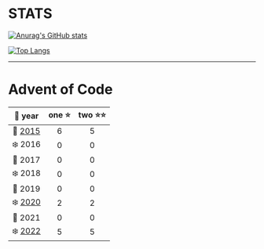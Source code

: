 # STATS
<!-- FIRST DESIGN -->
[![Anurag's GitHub stats](https://github-readme-stats.vercel.app/api?username=hckmtrx&count_private=true&show_icons=true&bg_color=0a0a0a&hide_border=true&title_color=36b38c&text_color=74c47e&icon_color=63a138&border_radius=8)](https://github.com/anuraghazra/github-readme-stats)

[![Top Langs](https://github-readme-stats.vercel.app/api/top-langs/?username=hckmtrx&bg_color=0a0a0a&hide_border=true&title_color=36b38c&text_color=9dc2a2&border_radius=8&layout=compact)](https://github.com/anuraghazra/github-readme-stats)

<!-- SECOND DESIGN
[![Anurag's GitHub stats](https://github-readme-stats.vercel.app/api?username=hckmtrx&count_private=true&show_icons=true&bg_color=0e0e26&hide_border=true&title_color=8a7400&text_color=8a7400&icon_color=dbb900&border_radius=8)](https://github.com/anuraghazra/github-readme-stats)

[![Top Langs](https://github-readme-stats.vercel.app/api/top-langs/?username=hckmtrx&bg_color=0e0e26&hide_border=true&title_color=8a7400&text_color=8a7400&border_radius=8&layout=compact)](https://github.com/anuraghazra/github-readme-stats)
-->
***
# Advent of Code
|🎄 year | one ⭐ | two ⭐⭐ |
|:---:|:---:|:---:|
|🎄 [2015](https://github.com/hckmtrx/advent-of-code/tree/main/2015) | 6 | 5 |
|❄️ 2016 | 0 | 0 |
|🎄 2017 | 0 | 0 |
|❄️ 2018 | 0 | 0 |
|🎄 2019 | 0 | 0 |
|❄️ [2020](https://github.com/hckmtrx/advent-of-code/tree/main/2020) | 2 | 2 |
|🎄 2021 | 0 | 0 |
|❄️ [2022](https://github.com/hckmtrx/advent-of-code/tree/main/2022) | 5 | 5 |